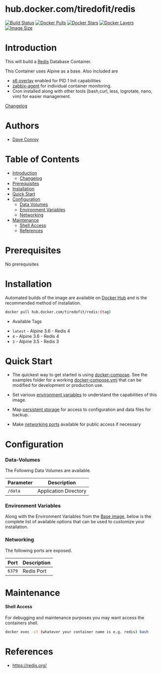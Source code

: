 # hub.docker.com/tiredofit/redis

[![Build Status](https://img.shields.io/docker/build/tiredofit/redis.svg)](https://hub.docker.com/r/tiredofit/redis)
[![Docker Pulls](https://img.shields.io/docker/pulls/tiredofit/redis.svg)](https://hub.docker.com/r/tiredofit/redis)
[![Docker Stars](https://img.shields.io/docker/stars/tiredofit/redis.svg)](https://hub.docker.com/r/tiredofit/redis)
[![Docker Layers](https://images.microbadger.com/badges/image/tiredofit/redis.svg)](https://microbadger.com/images/tiredofit/redis)
[![Image Size](https://img.shields.io/microbadger/image-size/tiredofit/redis.svg)](https://microbadger.com/images/tiredofit/redis)

# Introduction

This will build a [Redis](https://www.redis.org) Database Container.

This Container uses Alpine as a base. Also included are
* [s6 overlay](https://github.com/just-containers/s6-overlay) enabled for PID 1 Init capabilities
* [zabbix-agent](https://zabbix.org) for individual container monitoring.
* Cron installed along with other tools (bash,curl, less, logrotate, nano, vim) for easier management.



[Changelog](CHANGELOG.md)

# Authors

- [Dave Conroy](https://github.com/tiredofit)

# Table of Contents

- [Introduction](#introduction)
    - [Changelog](CHANGELOG.md)
- [Prerequisites](#prerequisites)
- [Installation](#installation)
- [Quick Start](#quick-start)
- [Configuration](#configuration)
    - [Data Volumes](#data-volumes)
    - [Environment Variables](#environmentvariables)   
    - [Networking](#networking)
- [Maintenance](#maintenance)
    - [Shell Access](#shell-access)
   - [References](#references)

# Prerequisites

No prerequisites


# Installation

Automated builds of the image are available on [Docker Hub](https://hub.docker.com/tiredofit/redis) and is the recommended method of 
installation.


```bash
docker pull hub.docker.com/tiredofit/redis:(tag)
```

- Available Tags

* `latest` - Alpine 3.6 - Redis 4
* `4` - Alpine 3.6 - Redis 4
* `3` - Alpine 3.5 - Redis 3

# Quick Start

* The quickest way to get started is using [docker-compose](https://docs.docker.com/compose/). See 
the examples folder for a working [docker-compose.yml](examples/docker-compose.yml) that can be 
modified for development or production use.

* Set various [environment variables](#environment-variables) to understand the capabilities of this 
image.
* Map [persistent storage](#data-volumes) for access to configuration and data files for backup.
* Make [networking ports](#networking) available for public access if necessary



# Configuration

### Data-Volumes

The Following Data Volumes are available.

| Parameter | Description |
|-----------|-------------|
| `/data`    | Application Directory |
      

### Environment Variables

Along with the Environment Variables from the [Base image](https://hub.docker.com/r/tiredofit/alpine), below is the complete list of available options that can be used to customize your installation.

### Networking

The following ports are exposed.

| Port      | Description |
|-----------|-------------|
| `6379` | Redis Port |


# Maintenance
#### Shell Access

For debugging and maintenance purposes you may want access the containers shell. 

```bash
docker exec -it (whatever your container name is e.g. redis) bash
```

# References

* https://redis.org/


